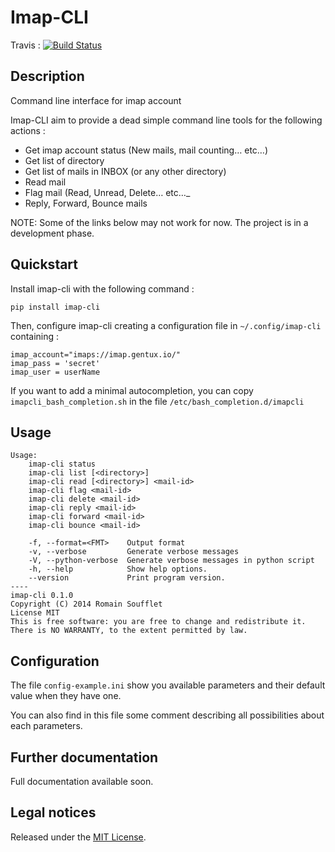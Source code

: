 Imap-CLI
========

Travis :
[![Build Status](https://travis-ci.org/Gentux/imap-cli.svg?branch=master)](https://travis-ci.org/Gentux/imap-cli)

## Description ##

Command line interface for imap account

Imap-CLI aim to provide a dead simple command line tools for the following actions :

* Get imap account status (New mails, mail counting… etc…)
* Get list of directory
* Get list of mails in INBOX (or any other directory)
* Read mail
* Flag mail (Read, Unread, Delete… etc…_
* Reply, Forward, Bounce mails

NOTE: Some of the links below may not work for now. The project is in a development phase.


## Quickstart ##

Install imap-cli with the following command :

```
pip install imap-cli
```

Then, configure imap-cli creating a configuration file in `~/.config/imap-cli` containing :

    imap_account="imaps://imap.gentux.io/"
    imap_pass = 'secret'
    imap_user = userName

If you want to add a minimal autocompletion, you can copy `imapcli_bash_completion.sh` in the file
`/etc/bash_completion.d/imapcli`

## Usage ##

```
Usage:
    imap-cli status
    imap-cli list [<directory>]
    imap-cli read [<directory>] <mail-id>
    imap-cli flag <mail-id>
    imap-cli delete <mail-id>
    imap-cli reply <mail-id>
    imap-cli forward <mail-id>
    imap-cli bounce <mail-id>

    -f, --format=<FMT>    Output format
    -v, --verbose         Generate verbose messages
    -V, --python-verbose  Generate verbose messages in python script
    -h, --help            Show help options.
    --version             Print program version.
----
imap-cli 0.1.0
Copyright (C) 2014 Romain Soufflet
License MIT
This is free software: you are free to change and redistribute it.
There is NO WARRANTY, to the extent permitted by law.
```

## Configuration ##

The file `config-example.ini` show you available parameters and their default value when they have one.

You can also find in this file some comment describing all possibilities about each parameters.


## Further documentation ##

Full documentation available soon.

## Legal notices ##

Released under the [MIT License](http://www.opensource.org/licenses/mit-license.php).

